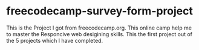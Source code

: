 # freecodecamp-survey-form-project

This is the Project I got from freecodecamp.org. This online camp help me to master the Responcive web desigining skills. This the first project out of the 5 projects which I have completed.
